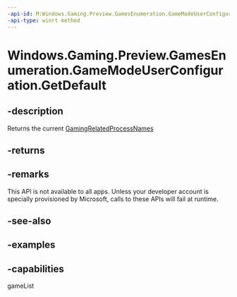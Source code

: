 ```yaml
---
-api-id: M:Windows.Gaming.Preview.GamesEnumeration.GameModeUserConfiguration.GetDefault
-api-type: winrt method
---
```


<!-- Method syntax.
public GameModeUserConfiguration GameModeUserConfiguration.GetDefault()
-->

# Windows.Gaming.Preview.GamesEnumeration.GameModeUserConfiguration.GetDefault

## -description
Returns the current [GamingRelatedProcessNames](gamemodeuserconfiguration_gamingrelatedprocessnames.md)

## -returns

## -remarks
This API is not available to all apps. Unless your developer account is specially provisioned by Microsoft, calls to these APIs will fail at runtime.

## -see-also

## -examples


## -capabilities
gameList
